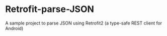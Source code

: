 # Retrofit-parse-JSON

A sample project to parse JSON using Retrofit2 (a type-safe REST client for Android)
